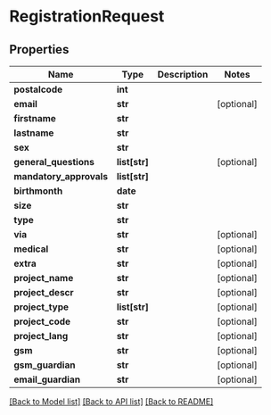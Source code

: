 # RegistrationRequest

## Properties
Name | Type | Description | Notes
------------ | ------------- | ------------- | -------------
**postalcode** | **int** |  | 
**email** | **str** |  | [optional] 
**firstname** | **str** |  | 
**lastname** | **str** |  | 
**sex** | **str** |  | 
**general_questions** | **list[str]** |  | [optional] 
**mandatory_approvals** | **list[str]** |  | 
**birthmonth** | **date** |  | 
**size** | **str** |  | 
**type** | **str** |  | 
**via** | **str** |  | [optional] 
**medical** | **str** |  | [optional] 
**extra** | **str** |  | [optional] 
**project_name** | **str** |  | [optional] 
**project_descr** | **str** |  | [optional] 
**project_type** | **list[str]** |  | [optional] 
**project_code** | **str** |  | [optional] 
**project_lang** | **str** |  | [optional] 
**gsm** | **str** |  | [optional] 
**gsm_guardian** | **str** |  | [optional] 
**email_guardian** | **str** |  | [optional] 

[[Back to Model list]](../README.md#documentation-for-models) [[Back to API list]](../README.md#documentation-for-api-endpoints) [[Back to README]](../README.md)


